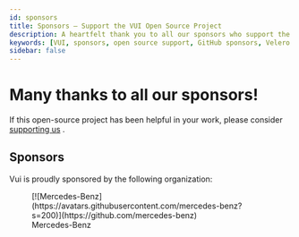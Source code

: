 ```yaml
---
id: sponsors
title: Sponsors – Support the VUI Open Source Project
description: A heartfelt thank you to all our sponsors who support the ongoing development of VUI. Learn how you can contribute and help sustain this open-source Velero interface.
keywords: [VUI, sponsors, open source support, GitHub sponsors, Velero UI, contribute, donation, community support, funding open source]
sidebar: false
---
```


# Many thanks to all our sponsors!

If this open-source project has been helpful in your work, please consider [supporting us](https://github.com/sponsors/davideserio) .

## Sponsors

Vui is proudly sponsored by the following organization:

<figure style={{ marginLeft: '0px', marginBottom: '200px' }}> 
[![Mercedes-Benz](https://avatars.githubusercontent.com/mercedes-benz?s=200)](https://github.com/mercedes-benz)
<figcaption alt="Merced-Benz-Logo" style={{marginLeft:'30px'}}>Mercedes-Benz</figcaption>
</figure>
